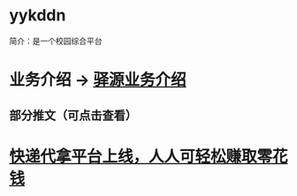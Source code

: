 # yykddn

简介：是一个校园综合平台

# 业务介绍 -> [驿源业务介绍](https://github.com/fuzhijingcom/yykddn/blob/master/YYKDDN.md)  

## 部分推文（可点击查看）

# [快递代拿平台上线，人人可轻松赚取零花钱](http://mp.weixin.qq.com/s/lr_lmGBkZpW6dJfSfQWAyg)  
 